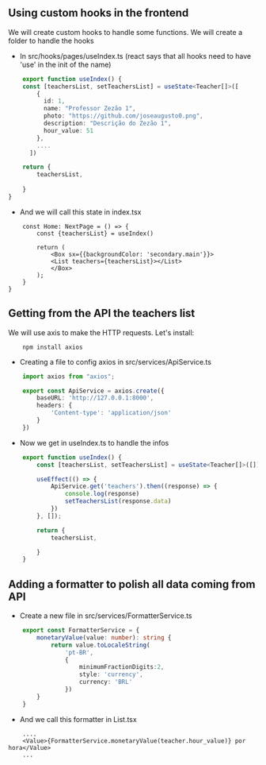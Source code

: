 ## Using custom hooks in the frontend
We will create custom hooks to handle some functions. We will create a folder to handle the hooks
- In src/hooks/pages/useIndex.ts (react says that all hooks need to have 'use' in the init of the name)
```ts
    export function useIndex() {
    const [teachersList, setTeachersList] = useState<Teacher[]>([
        {
          id: 1,
          name: "Professor Zezão 1",
          photo: "https://github.com/joseaugusto0.png",
          description: "Descrição do Zezão 1",
          hour_value: 51
        },
        ....
      ])

    return {
        teachersList,
        
    }
}
``` 
- And we will call this state in index.tsx
```tsx
    const Home: NextPage = () => {
        const {teachersList} = useIndex()

        return (
            <Box sx={{backgroundColor: 'secondary.main'}}>
            <List teachers={teachersList}></List>
            </Box>
        );
    }
}
```

## Getting from the API the teachers list
We will use axis to make the HTTP requests. Let's install:
```
    npm install axios
```

- Creating a file to config axios in src/services/ApiService.ts
```ts
    import axios from "axios";

    export const ApiService = axios.create({
        baseURL: 'http://127.0.0.1:8000',
        headers: {
            'Content-type': 'application/json'
        }
    })
```

- Now we get in useIndex.ts to handle the infos
```ts
    export function useIndex() {
        const [teachersList, setTeachersList] = useState<Teacher[]>([])

        useEffect(() => {
            ApiService.get('teachers').then((response) => {
                console.log(response)
                setTeachersList(response.data)
            })
        }, []);

        return {
            teachersList,

        }
    }
```

## Adding a formatter to polish all data coming from API
- Create a new file in src/services/FormatterService.ts
```ts
    export const FormatterService = {
        monetaryValue(value: number): string {
            return value.toLocaleString(
                'pt-BR', 
                {
                    minimumFractionDigits:2, 
                    style: 'currency', 
                    currency: 'BRL'
                })
        }
    }
```
- And we call this formatter in List.tsx
```tsx
    ....
    <Value>{FormatterService.monetaryValue(teacher.hour_value)} por hora</Value>
    ...
```